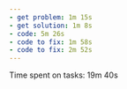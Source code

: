 ```yaml
---
- get problem: 1m 15s
- get solution: 1m 8s
- code: 5m 26s
- code to fix: 1m 58s
- code to fix: 2m 52s
---
```

Time spent on tasks: 19m 40s

